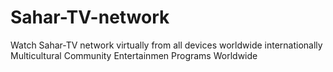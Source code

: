 # Sahar-TV-network
Watch Sahar-TV network virtually from all devices worldwide internationally
Multicultural Community Entertainmen Programs Worldwide
